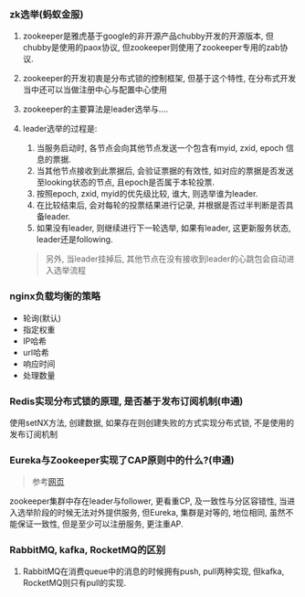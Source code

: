 ### zk选举(蚂蚁金服)

1. zookeeper是雅虎基于google的非开源产品chubby开发的开源版本, 但chubby是使用的paox协议, 但zookeeper则使用了zookeeper专用的zab协议.

2. zookeeper的开发初衷是分布式锁的控制框架, 但基于这个特性, 在分布式开发当中还可以当做注册中心与配置中心使用

3. zookeeper的主要算法是leader选举与....

4. leader选举的过程是:

    1. 当服务启动时, 各节点会向其他节点发送一个包含有myid, zxid, epoch 信息的票据.
    2. 当其他节点接收到此票据后, 会验证票据的有效性, 如对应的票据是否发送至looking状态的节点, 且epoch是否属于本轮投票.
    3. 按照epoch, zxid, myid的优先级比较, 谁大, 则选举谁为leader.
    4. 在比较结束后, 会对每轮的投票结果进行记录, 并根据是否过半判断是否具备leader.
    5. 如果没有leader, 则继续进行下一轮选举, 如果有leader, 这更新服务状态, leader还是following.

    > 另外, 当leader挂掉后, 其他节点在没有接收到leader的心跳包会自动进入选举流程

### nginx负载均衡的策略

* 轮询(默认)
* 指定权重
* IP哈希
* url哈希
* 响应时间
* 处理数量

### Redis实现分布式锁的原理, 是否基于发布订阅机制(申通)

使用setNX方法, 创建数据, 如果存在则创建失败的方式实现分布式锁, 不是使用的发布订阅机制

### Eureka与Zookeeper实现了CAP原则中的什么?(申通)

> 参考[网页](https://blog.csdn.net/gaofeng2001_ren/article/details/78895795)

zookeeper集群中存在leader与follower, 更看重CP, 及一致性与分区容错性, 当进入选举阶段的时候无法对外提供服务, 但Eureka, 集群是对等的, 地位相同, 虽然不能保证一致性, 但是至少可以注册服务, 更注重AP.

### RabbitMQ, kafka, RocketMQ的区别

1. RabbitMQ在消费queue中的消息的时候拥有push, pull两种实现, 但kafka, RocketMQ则只有pull的实现.